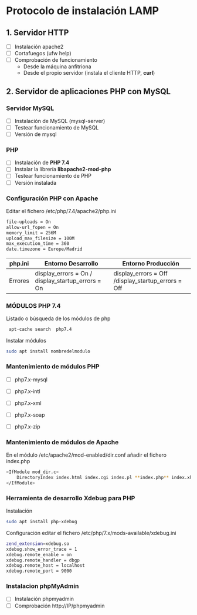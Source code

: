 # Protocolo de instalación LAMP
## 1. Servidor HTTP
- [ ] Instalación apache2 
- [ ] Cortafuegos (ufw help)
- [ ] Comprobación de funcionamiento
    * Desde la máquina anfitriona
    * Desde el propio servidor (instala el cliente HTTP, **curl**)


## 2. Servidor de aplicaciones PHP con MySQL

###  Servidor MySQL

- [ ] Instalación de MySQL (mysql-server)
- [ ] Testear funcionamiento de MySQL
- [ ] Versión de mysql
    
### PHP 
- [ ] Instalación de **PHP 7.4**
- [ ] Instalar la librería **libapache2-mod-php** 
- [ ] Testear funcionamiento de PHP
- [ ] Versión instalada 
        
### Configuración PHP con Apache
Editar el fichero /etc/php/7.4/apache2/php.ini
```bash
file-uploads = On
allow-url_fopen = On
memory_limit = 256M
upload_max_filesize = 100M
max_execution_time = 360
date.timezone = Europe/Madrid
```

| php.ini | Entorno Desarrollo | Entorno Producción |
| ---     | ---                | ---                |
| Errores | display_errors  = On / display_startup_errors = On | display_errors  = Off  /display_startup_errors = Off |
### MÓDULOS PHP 7.4
Listado o búsqueda de los módulos de php
```bash
 apt-cache search  php7.4
```
Instalar módulos
```bash
sudo apt install nombredelmodulo
```
### Mantenimiento de módulos PHP 
- [ ] php7.x-mysql
- [ ] php7.x-intl
- [ ] php7.x-xml
- [ ] php7.x-soap
- [ ] php7.x-zip


### Mantenimiento de módulos de Apache
En el módulo /etc/apache2/mod-enabled/dir.conf añadir el fichero index.php
```bash
<IfModule mod_dir.c>
    DirectoryIndex index.html index.cgi index.pl **index.php** index.xhtml index.htm
</IfModule>
```

### Herramienta de desarrollo Xdebug para PHP
Instalación
```bash
sudo apt install php-xdebug
```
Configuración editar el fichero /etc/php/7.x/mods-available/xdebug.ini
```bash
zend_extension=xdebug.so
xdebug.show_error_trace = 1
xdebug.remote_enable = on
xdebug.remote_handler = dbgp
xdebug.remote_host = localhost
xdebug.remote_port = 9000
```

### Instalacion phpMyAdmin
- [ ] Instalación phpmyadmin
- [ ] Comprobación http://IP/phpmyadmin
